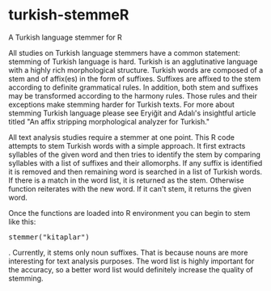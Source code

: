 # turkish-stemmeR
A Turkish language stemmer for R

All studies on Turkish language stemmers have a common statement: stemming of Turkish language is hard. Turkish is an agglutinative language with a highly rich morphological structure. Turkish words are composed of a stem and of affix(es) in the form of suffixes. Suffixes are affixed to the stem according to definite grammatical rules. In addition, both stem and suffixes may be transformed according to the harmony rules. Those rules and their exceptions make stemming harder for Turkish texts. For more about stemming Turkish language please see Eryiğit and Adalı's insightful article titled "An affix stripping morphological analyzer for Turkish."

All text analysis studies require a stemmer at one point. This R code attempts to stem Turkish words with a simple approach. It first extracts syllables of the given word and then tries to identify the stem by comparing syllables with a list of suffixes and their allomorphs. If any suffix is identified it is removed and then remaining word is searched in a list of Turkish words. If there is a match in the word list, it is returned as the stem. Otherwise function reiterates with the new word. If it can't stem, it returns the given word.

Once the functions are loaded into R environment you can begin to stem like this: <pre>stemmer("kitaplar")</pre>.
Currently, it stems only noun suffixes. That is because nouns are more interesting for text analysis purposes. The word list is highly important for the accuracy, so a better word list would definitely increase the quality of stemming.
